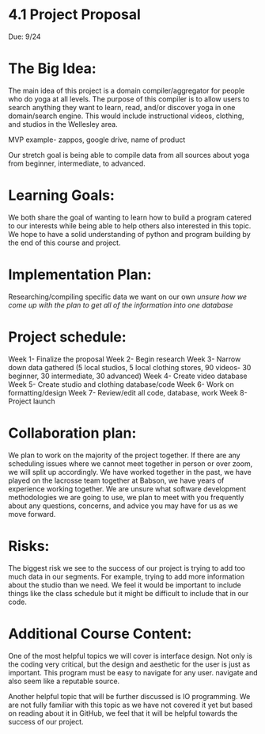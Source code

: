 # 4.1 Project Proposal
Due: 9/24

# The Big Idea: 
The main idea of this project is a domain compiler/aggregator for people who do yoga at all levels. The purpose of this compiler is to allow users to search anything they want to learn, read, and/or discover yoga in one domain/search engine. This would include instructional videos, clothing, and studios in the Wellesley area.

MVP example- zappos, google drive, name of product

Our stretch goal is being able to compile data from all sources about yoga from beginner, intermediate, to advanced. 


# Learning Goals: 
We both share the goal of wanting to learn how to build a program catered to our interests while being able to help others also interested in this topic. We hope to have a solid understanding of python and program building by the end of this course and project.

# Implementation Plan: 
Researching/compiling specific data we want on our own
*unsure how we come up with the plan to get all of the information into one database*


# Project schedule: 
Week 1- Finalize the proposal
Week 2- Begin research
Week 3- Narrow down data gathered (5 local studios, 5 local clothing stores, 90 videos- 30 beginner, 30 intermediate, 30 advanced)
Week 4- Create video database 
Week 5- Create studio and clothing database/code
Week 6- Work on formatting/design
Week 7- Review/edit all code, database, work
Week 8- Project launch


# Collaboration plan: 
We plan to work on the majority of the project together. If there are any scheduling issues where we cannot meet together in person or over zoom, we will split up accordingly. We have worked together in the past, we have played on the lacrosse team together at Babson, we have years of experience working together. We are unsure what software development methodologies we are going to use, we plan to meet with you frequently about any questions, concerns, and advice you may have for us as we move forward. 

# Risks: 
The biggest risk we see to the success of our project is trying to add too much data in our segments. For example, trying to add more information about the studio than we need. We feel it would be important to include things like the class schedule but it might be difficult to include that in our code.  

# Additional Course Content: 
One of the most helpful topics we will cover is interface design. Not only is the coding very critical, but the design and aesthetic for the user is just as important. This program must be easy to navigate for any user. navigate and also seem like a reputable source.

Another helpful topic that will be further discussed is IO programming. We are not fully familiar with this topic as we have not covered it yet but based on reading about it in GitHub, we feel that it will be helpful towards the success of our project. 
